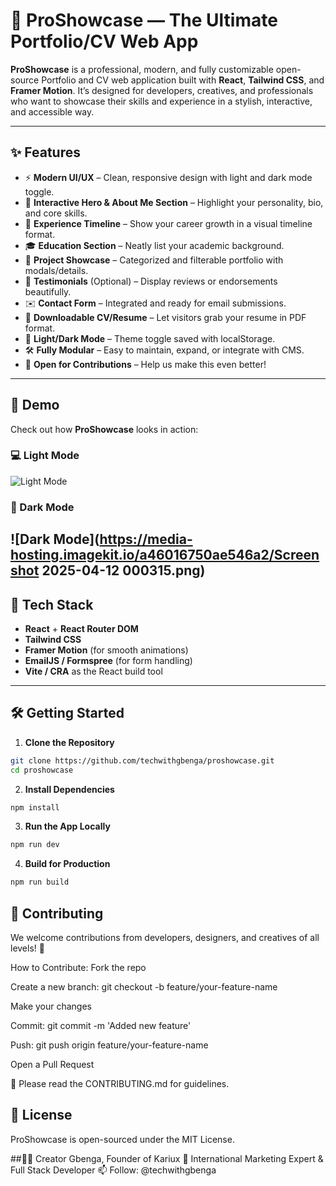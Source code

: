 # 🚀 ProShowcase — The Ultimate Portfolio/CV Web App

**ProShowcase** is a professional, modern, and fully customizable open-source Portfolio and CV web application built with **React**, **Tailwind CSS**, and **Framer Motion**. It’s designed for developers, creatives, and professionals who want to showcase their skills and experience in a stylish, interactive, and accessible way.

---

## ✨ Features

- ⚡ **Modern UI/UX** – Clean, responsive design with light and dark mode toggle.
- 🎯 **Interactive Hero & About Me Section** – Highlight your personality, bio, and core skills.
- 🧠 **Experience Timeline** – Show your career growth in a visual timeline format.
- 🎓 **Education Section** – Neatly list your academic background.
- 💼 **Project Showcase** – Categorized and filterable portfolio with modals/details.
- 💬 **Testimonials** (Optional) – Display reviews or endorsements beautifully.
- ✉️ **Contact Form** – Integrated and ready for email submissions.
- 📄 **Downloadable CV/Resume** – Let visitors grab your resume in PDF format.
- 🌙 **Light/Dark Mode** – Theme toggle saved with localStorage.
- 🛠️ **Fully Modular** – Easy to maintain, expand, or integrate with CMS.
- 💬 **Open for Contributions** – Help us make this even better!

---

## 📸 Demo

Check out how **ProShowcase** looks in action:

### 💻 Light Mode
![Light Mode](public/screenshots/light-mode.png)

### 🌙 Dark Mode
![Dark Mode](https://media-hosting.imagekit.io/a46016750ae546a2/Screenshot 2025-04-12 000315.png)
---

## 🧰 Tech Stack

- **React** + **React Router DOM**
- **Tailwind CSS**
- **Framer Motion** (for smooth animations)
- **EmailJS / Formspree** (for form handling)
- **Vite / CRA** as the React build tool

---

## 🛠️ Getting Started

1. **Clone the Repository**

```bash
git clone https://github.com/techwithgbenga/proshowcase.git
cd proshowcase
```

2. **Install Dependencies**

```bash
npm install
```

3. **Run the App Locally**

```bash
npm run dev
```

4. **Build for Production**

```bash
npm run build
```

## 🤝 Contributing
We welcome contributions from developers, designers, and creatives of all levels! 🎉

How to Contribute:
Fork the repo

Create a new branch: git checkout -b feature/your-feature-name

Make your changes

Commit: git commit -m 'Added new feature'

Push: git push origin feature/your-feature-name

Open a Pull Request

📌 Please read the CONTRIBUTING.md for guidelines.

## 📄 License
ProShowcase is open-sourced under the MIT License.

##🧑‍💻 Creator
Gbenga, Founder of Kariux
💼 International Marketing Expert & Full Stack Developer
📫 Follow: @techwithgbenga
